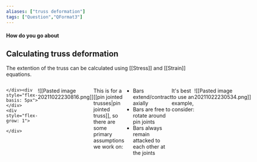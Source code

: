 ```yaml
---
aliases: ["truss deformation"]
tags: ["Question","QFormat3"]
---
```


#### How do you go about
## Calculating truss deformation
The extention of the truss can be calculated using [[Stress]] and [[Strain]] equations.


<div style="display:flex; flex-direction:row">
    <div style="flex-grow: 1">
		
    </div><div style="flex-basis: 5px"></div>
    <div style="flex-grow: 1">
		
    </div>
</div>


![[Pasted image 20211022230816.png]]

This is for a [[pin jointed trusses|pin jointed truss]], so there are some primary assumptions we work on:
- Bars extend/contract axially
- Bars are free to rotate around pin joints
- Bars always remain attacked to each other at the joints

It's best to use an example, consider:

![[Pasted image 20211022230534.png]]


